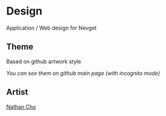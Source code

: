 # Design
Application / Web design for Nevget

## Theme
Based on github artwork style

*You can see them on github main page (with incognito mode)*

## Artist
[Nathan Cho](https://github.com/BedrockDev)
